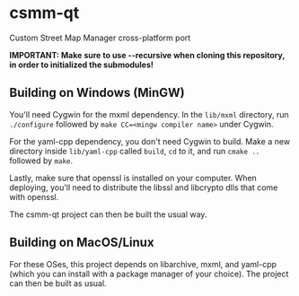 # csmm-qt
Custom Street Map Manager cross-platform port

**IMPORTANT: Make sure to use --recursive when cloning this repository, in order to initialized the submodules!**

## Building on Windows (MinGW)

You'll need Cygwin for the mxml dependency. In the `lib/mxml` directory, run `./configure` followed by `make CC=<mingw compiler name>` under Cygwin.

For the yaml-cpp dependency, you don't need Cygwin to build. Make a new directory inside `lib/yaml-cpp` called `build`, `cd` to it, and run `cmake ..` followed by `make`.

Lastly, make sure that openssl is installed on your computer. When deploying, you'll need to distribute the libssl and libcrypto dlls that come with openssl.

The csmm-qt project can then be built the usual way.

## Building on MacOS/Linux

For these OSes, this project depends on libarchive, mxml, and yaml-cpp (which you can install with a package manager of your choice). The project can then be built as usual.
